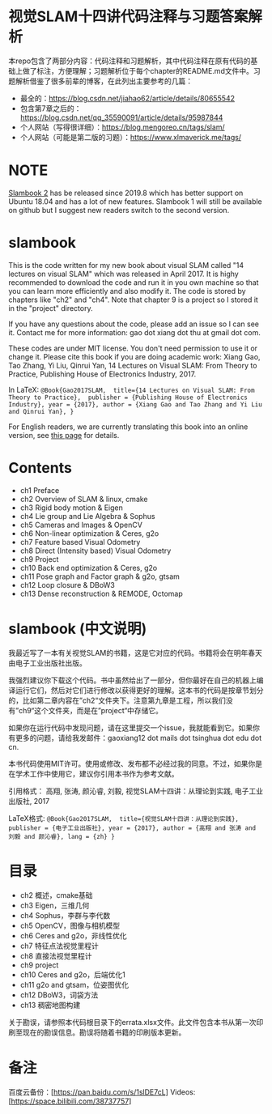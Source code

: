
# 视觉SLAM十四讲代码注释与习题答案解析

本repo包含了两部分内容：代码注释和习题解析，其中代码注释在原有代码的基础上做了标注，方便理解；习题解析位于每个chapter的README.md文件中。习题解析借鉴了很多前辈的博客，在此列出主要参考的几篇：

- 最全的：https://blog.csdn.net/jiahao62/article/details/80655542
- 包含第7章之后的：https://blog.csdn.net/qq_35590091/article/details/95987844
- 个人网站（写得很详细）：https://blog.mengoreo.cn/tags/slam/
- 个人网站（可能是第二版的习题）：https://www.xlmaverick.me/tags/

# NOTE
[Slambook 2](https://github.com/gaoxiang12/slambook2) has be released since 2019.8 which has better support on Ubuntu 18.04 and has a lot of new features. Slambook 1 will still be available on github but I suggest new readers switch to the second version. 
# slambook
This is the code written for my new book about visual SLAM called "14 lectures on visual SLAM" which was released in April 2017. It is highy recommended to download the code and run it in you own machine so that you can learn more efficiently and also modify it. The code is stored by chapters like "ch2" and "ch4". Note that chapter 9 is a project so I stored it in the "project" directory.

If you have any questions about the code, please add an issue so I can see it. Contact me for more information: gao dot xiang dot thu at gmail dot com.

These codes are under MIT license. You don't need permission to use it or change it. 
Please cite this book if you are doing academic work:
Xiang Gao, Tao Zhang, Yi Liu, Qinrui Yan, 14 Lectures on Visual SLAM: From Theory to Practice, Publishing House of Electronics Industry, 2017.

In LaTeX:
`` @Book{Gao2017SLAM, 
title={14 Lectures on Visual SLAM: From Theory to Practice}, 
publisher = {Publishing House of Electronics Industry},
year = {2017},
author = {Xiang Gao and Tao Zhang and Yi Liu and Qinrui Yan},
} ``

For English readers, we are currently translating this book into an online version, see [this page](https://gaoxiang12.github.io/slambook-en/) for details.

# Contents
- ch1 Preface
- ch2 Overview of SLAM & linux, cmake
- ch3 Rigid body motion & Eigen
- ch4 Lie group and Lie Algebra & Sophus
- ch5 Cameras and Images & OpenCV
- ch6 Non-linear optimization & Ceres, g2o
- ch7 Feature based Visual Odometry
- ch8 Direct (Intensity based) Visual Odometry
- ch9 Project
- ch10 Back end optimization & Ceres, g2o
- ch11 Pose graph and Factor graph & g2o, gtsam
- ch12 Loop closure & DBoW3
- ch13 Dense reconstruction & REMODE, Octomap

# slambook (中文说明)
我最近写了一本有关视觉SLAM的书籍，这是它对应的代码。书籍将会在明年春天由电子工业出版社出版。

我强烈建议你下载这个代码。书中虽然给出了一部分，但你最好在自己的机器上编译运行它们，然后对它们进行修改以获得更好的理解。这本书的代码是按章节划分的，比如第二章内容在”ch2“文件夹下。注意第九章是工程，所以我们没有”ch9“这个文件夹，而是在”project“中存储它。

如果你在运行代码中发现问题，请在这里提交一个issue，我就能看到它。如果你有更多的问题，请给我发邮件：gaoxiang12 dot mails dot tsinghua dot edu dot cn.

本书代码使用MIT许可。使用或修改、发布都不必经过我的同意。不过，如果你是在学术工作中使用它，建议你引用本书作为参考文献。

引用格式：
高翔, 张涛, 颜沁睿, 刘毅, 视觉SLAM十四讲：从理论到实践, 电子工业出版社, 2017

LaTeX格式:
`` @Book{Gao2017SLAM, 
title={视觉SLAM十四讲：从理论到实践}, 
publisher = {电子工业出版社},
year = {2017},
author = {高翔 and 张涛 and 刘毅 and 颜沁睿},
lang = {zh}
} ``

# 目录
- ch2 概述，cmake基础
- ch3 Eigen，三维几何
- ch4 Sophus，李群与李代数
- ch5 OpenCV，图像与相机模型
- ch6 Ceres and g2o，非线性优化
- ch7 特征点法视觉里程计
- ch8 直接法视觉里程计
- ch9 project
- ch10 Ceres and g2o，后端优化1
- ch11 g2o and gtsam，位姿图优化
- ch12 DBoW3，词袋方法
- ch13 稠密地图构建

关于勘误，请参照本代码根目录下的errata.xlsx文件。此文件包含本书从第一次印刷至现在的勘误信息。勘误将随着书籍的印刷版本更新。

# 备注
百度云备份：[https://pan.baidu.com/s/1slDE7cL]
Videos: [https://space.bilibili.com/38737757]

